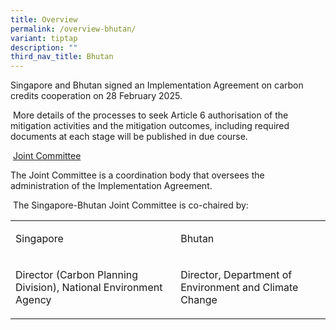 ```yaml
---
title: Overview
permalink: /overview-bhutan/
variant: tiptap
description: ""
third_nav_title: Bhutan
---
```

<p>Singapore and Bhutan signed an Implementation Agreement on carbon credits
cooperation on 28 February 2025.</p>
<p>&nbsp;More details of the processes to seek Article 6 authorisation of
the mitigation activities and the mitigation outcomes, including required
documents at each stage will be published in due course.</p>
<p>&nbsp;<u>Joint Committee</u>
</p>
<p>The Joint Committee is a coordination body that oversees the administration
of the Implementation Agreement.</p>
<p>&nbsp;The Singapore-Bhutan Joint Committee is co-chaired by:</p>
<table style="minWidth: 50px">
<colgroup>
<col>
<col>
</colgroup>
<tbody>
<tr>
<td rowspan="1" colspan="1">
<p>Singapore</p>
</td>
<td rowspan="1" colspan="1">
<p>Bhutan</p>
</td>
</tr>
<tr>
<td rowspan="1" colspan="1">
<p>Director (Carbon Planning Division), National Environment Agency</p>
</td>
<td rowspan="1" colspan="1">
<p>Director, Department of Environment and Climate Change</p>
</td>
</tr>
</tbody>
</table>
<p></p>